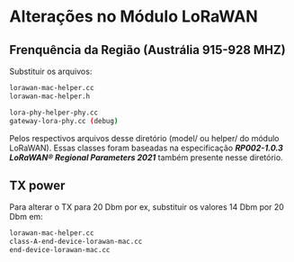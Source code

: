 
# Alterações no Módulo LoRaWAN

## Frenquência da Região (Austrália 915-928 MHZ)

Substituir os arquivos:
```bash
lorawan-mac-helper.cc
lorawan-mac-helper.h

lora-phy-helper-phy.cc
gateway-lora-phy.cc (debug)
```
Pelos respectivos arquivos desse diretório (model/ ou helper/ do módulo LoRaWAN). Essas classes foram baseadas na especificação ***RP002-1.0.3 LoRaWAN® Regional Parameters 2021*** também presente nesse diretório.


## TX power

Para alterar o TX para 20 Dbm por ex, substituir os valores 14 Dbm por 20 Dbm em:
```bash
lorawan-mac-helper.cc
class-A-end-device-lorawan-mac.cc
end-device-lorawan-mac.cc
```

